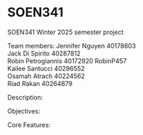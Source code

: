 # SOEN341
SOEN341 Winter 2025 semester project 

Team members:
Jennifer Nguyen 40178603      
Jack Di Spirito 40287812          
Robin Petrogiannis 40172920 RobinP457  
Kailee Santucci 40296552       
Osamah Atrach 40224562      
Riad Rakan 40264879       


Description:



Objectives:



Core Features:
